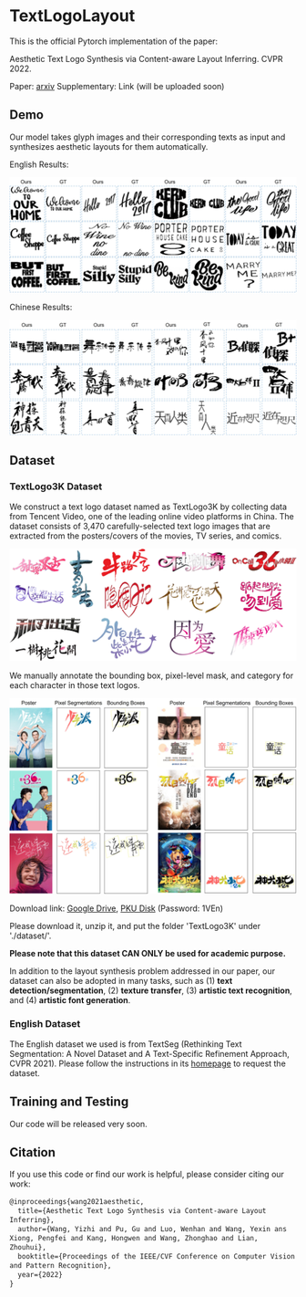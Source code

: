 # TextLogoLayout

This is the official Pytorch implementation of the paper:

Aesthetic Text Logo Synthesis via Content-aware Layout Inferring. CVPR 2022.

Paper: [arxiv](https://arxiv.org/abs/2204.02701)
Supplementary: Link (will be uploaded soon)

## Demo
Our model takes glyph images and their corresponding texts as input and synthesizes aesthetic layouts for them automatically.

English Results:
<div align=center>
	<img src="dataset/intro/demo_eng_res.jpg"> 
</div>

Chinese Results:
<div align=center>
	<img src="dataset/intro/demo_chn_res.jpg"> 
</div>

## Dataset
### TextLogo3K Dataset
We construct a text logo dataset named as TextLogo3K by collecting data from Tencent Video, one of the leading online video platforms in China.
The dataset consists of 3,470 carefully-selected text logo images that are extracted from the posters/covers of the movies, TV series, and comics. 

<div align=center>
	<img src="dataset/intro/textlogo3k_logos.jpg"> 
</div>

We manually annotate the bounding box, pixel-level mask, and category for each character in those text logos.

<div align=center>
	<img src="dataset/intro/textlogo3k_annos.jpg"> 
</div>

Download link: [Google Drive](https://drive.google.com/drive/folders/1FofGxAbpXp2Jjfz-mROsqwpOvL8SKpuE?usp=sharing), [PKU Disk](https://disk.pku.edu.cn:443/link/7201CADEA4E0A3B977D71228B5CCABE8) (Password: 1VEn)

Please download it, unzip it, and put the folder 'TextLogo3K' under './dataset/'.

**Please note that this dataset CAN ONLY be used for academic purpose.**

In addition to the layout synthesis problem addressed in our paper, our dataset can also be adopted in many tasks, such as (1) **text detection/segmentation**, (2) **texture transfer**, (3) **artistic text recognition**, and (4) **artistic font generation**.

### English Dataset
The English dataset we used is from TextSeg (Rethinking Text Segmentation: A Novel Dataset and A Text-Specific Refinement Approach, CVPR 2021).
Please follow the instructions in its [homepage](https://github.com/SHI-Labs/Rethinking-Text-Segmentation) to request the dataset.

## Training and Testing

Our code will be released very soon.

## Citation

If you use this code or find our work is helpful, please consider citing our work:
```
@inproceedings{wang2021aesthetic,
  title={Aesthetic Text Logo Synthesis via Content-aware Layout Inferring},
  author={Wang, Yizhi and Pu, Gu and Luo, Wenhan and Wang, Yexin ans Xiong, Pengfei and Kang, Hongwen and Wang, Zhonghao and Lian, Zhouhui},
  booktitle={Proceedings of the IEEE/CVF Conference on Computer Vision and Pattern Recognition},
  year={2022}
}
```